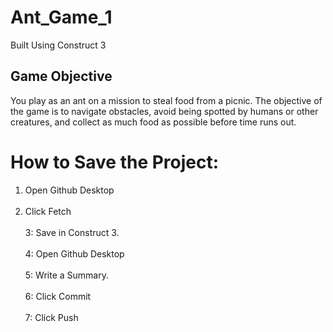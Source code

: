 # Ant_Game_1
Built Using Construct 3

## Game Objective
You play as an ant on a mission to steal food from a picnic. The objective of the game is to navigate obstacles, avoid being spotted by humans or other creatures, and collect as much food as possible before time runs out.

# How to Save the Project:
1. Open Github Desktop <br></br>
2. Click Fetch <br></br>
3: Save in Construct 3.<br></br>
4: Open Github Desktop<br></br>
5: Write a Summary. <br></br>
6: Click Commit<br></br>
7: Click Push <br></br>


